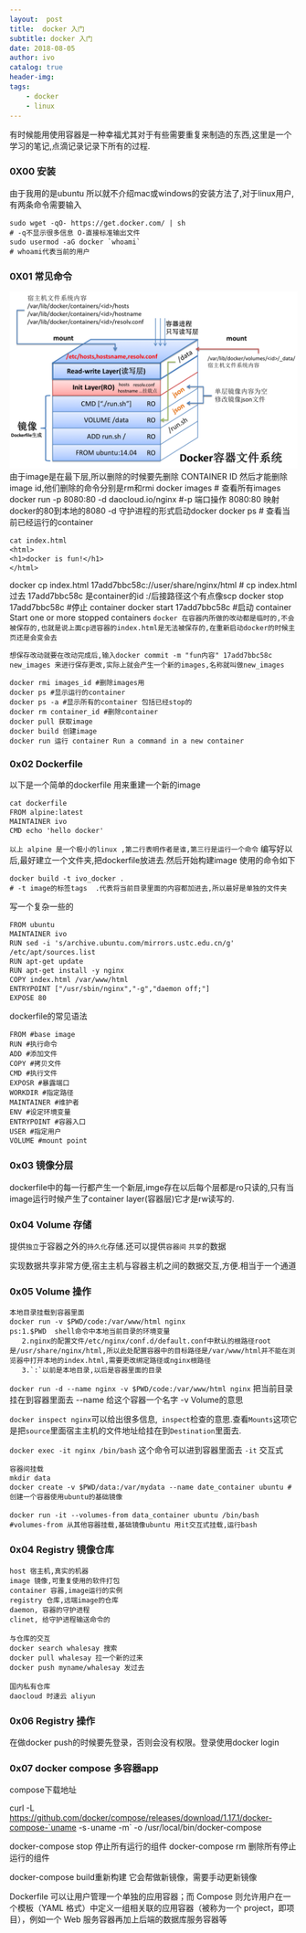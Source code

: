 ```yaml
---
layout:  post
title:  docker 入门
subtitle: docker 入门 
date: 2018-08-05
author: ivo
catalog: true
header-img:
tags:
    - docker 
    - linux
---
```

有时候能用使用容器是一种幸福尤其对于有些需要重复来制造的东西,这里是一个学习的笔记,点滴记录记录下所有的过程.

### 0X00 安装
由于我用的是ubuntu 所以就不介绍mac或windows的安装方法了,对于linux用户,有两条命令需要输入
```
sudo wget -qO- https://get.docker.com/ | sh
# -q不显示很多信息 O-直接标准输出文件
sudo usermod -aG docker `whoami`
# whoami代表当前的用户
```
### 0X01 常见命令

![docker__base](/img/docker_pic.png)
由于image是在最下层,所以删除的时候要先删除 CONTAINER ID 然后才能删除image id,他们删除的命令分别是rm和rmi
docker images  # 查看所有images
docker run -p 8080:80 -d daocloud.io/nginx  #-p 端口操作  8080:80  映射docker的80到本地的8080  -d 守护进程的形式启动docker
docker ps # 查看当前已经运行的container 

```
cat index.html
<html>
<h1>docker is fun!</h1>
</html>
```
docker cp index.html 17add7bbc58c://user/share/nginx/html  # cp index.html过去 17add7bbc58c 是container的id :/后接路径这个有点像scp
docker stop 17add7bbc58c #停止 container
docker start 17add7bbc58c #启动 container Start one or more stopped containers
`docker 在容器内所做的改动都是临时的,不会被保存的,也就是说上面cp进容器的index.html是无法被保存的,在重新启动docker的时候主页还是会变会去`

`想保存改动就要在改动完成后,输入docker commit -m "fun内容" 17add7bbc58c  new_images 来进行保存更改,实际上就会产生一个新的images,名称就叫做new_images` 

```
docker rmi images_id #删除images用
docker ps #显示运行的container
docker ps -a #显示所有的container 包括已经stop的
docker rm container_id #删除container
docker pull 获取image
docker build 创建image
docker run 运行 container Run a command in a new container
```
### 0x02 Dockerfile
以下是一个简单的dockerfile 用来重建一个新的image
```
cat dockerfile
FROM alpine:latest
MAINTAINER ivo
CMD echo 'hello docker'
```
`以上 alpine 是一个极小的linux ,第二行表明作者是谁,第三行是运行一个命令`
编写好以后,最好建立一个文件夹,把dockerfile放进去.然后开始构建image 使用的命令如下
```
docker build -t ivo_docker .
# -t image的标签tags  .代表将当前目录里面的内容都加进去,所以最好是单独的文件夹
```
写一个复杂一些的
```
FROM ubuntu
MAINTAINER ivo
RUN sed -i 's/archive.ubuntu.com/mirrors.ustc.edu.cn/g' /etc/apt/sources.list
RUN apt-get update
RUN apt-get install -y nginx 
COPY index.html /var/www/html
ENTRYPOINT ["/usr/sbin/nginx","-g","daemon off;"]
EXPOSE 80
```

dockerfile的常见语法
```
FROM #base image
RUN #执行命令
ADD #添加文件
COPY #拷贝文件
CMD #执行文件
EXPOSR #暴露端口
WORKDIR #指定路径
MAINTAINER #维护者
ENV #设定环境变量
ENTRYPOINT #容器入口
USER #指定用户
VOLUME #mount point
```
### 0x03 镜像分层
dockerfile中的每一行都产生一个新层,imge存在以后每个层都是ro只读的,只有当image运行时候产生了container layer(容器层)它才是rw读写的.

### 0x04 Volume 存储
提供`独立`于容器之外的`持久化`存储.还可以提供`容器间` `共享`的数据

实现数据共享非常方便,宿主主机与容器主机之间的数据交互,方便.相当于一个通道

### 0x05 Volume 操作
```
本地目录挂载到容器里面
docker run -v $PWD/code:/var/www/html nginx
ps:1.$PWD  shell命令中本地当前目录的环境变量
   2.nginx的配置文件/etc/nginx/conf.d/default.conf中默认的根路径root是/usr/share/nginx/html,所以此处配置容器中的目标路径是/var/www/html并不能在浏览器中打开本地的index.html,需要更改绑定路径或nginx根路径
   3.`:`以前是本地目录,以后是容器里面的目录
```
`docker run -d --name nginx -v $PWD/code:/var/www/html nginx` 把当前目录挂在到容器里面去
--name 给这个容器一个名字
-v Volume的意思

`docker inspect nginx`可以给出很多信息,` inspect`检查的意思.查看`Mounts`这项它是把`source`里面宿主主机的文件地址给挂在到`Destination`里面去.

`docker exec -it nginx /bin/bash` 这个命令可以进到容器里面去 `-it` 交互式

```
容器间挂载
mkdir data
docker create -v $PWD/data:/var/mydata --name date_container ubuntu #创建一个容器使用ubuntu的基础镜像

docker run -it --volumes-from data_container ubuntu /bin/bash #volumes-from 从其他容器挂载,基础镜像ubuntu 用it交互式挂载,运行bash
```
### 0x04 Registry 镜像仓库
```
host 宿主机,真实的机器
image 镜像,可重复使用的软件打包
container 容器,image运行的实例
registry 仓库,远端image的仓库
daemon, 容器的守护进程
clinet, 给守护进程输送命令的

与仓库的交互
docker search whalesay 搜索
docker pull whalesay 拉一个新的过来
docker push myname/whalesay 发过去

国内私有仓库
daocloud 时速云 aliyun
```
### 0x06 Registry 操作

在做docker push的时候要先登录，否则会没有权限。登录使用docker login
### 0x07 docker compose 多容器app

compose下载地址 

curl -L https://github.com/docker/compose/releases/download/1.17.1/docker-compose-`uname -s`-`uname -m` -o /usr/local/bin/docker-compose

docker-compose stop 停止所有运行的组件 
docker-compose rm  删除所有停止运行的组件

docker-compose build重新构建 它会帮做新镜像，需要手动更新镜像

Dockerfile 可以让用户管理一个单独的应用容器；而 Compose 则允许用户在一个模板（YAML 格式）中定义一组相关联的应用容器（被称为一个 project，即项目），例如一个 Web 服务容器再加上后端的数据库服务容器等
